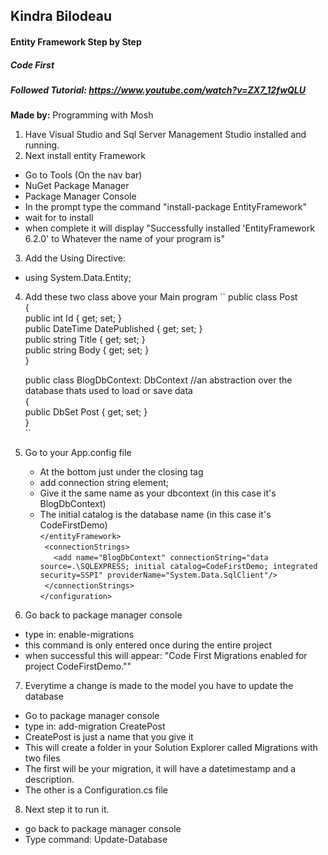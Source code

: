 ## Kindra Bilodeau
#### Entity Framework Step by Step
##### Code First
##### Followed Tutorial: https://www.youtube.com/watch?v=ZX7_12fwQLU
**Made by:** Programming with Mosh

1. Have Visual Studio and Sql Server Management Studio installed and running.
2. Next install entity Framework
  - Go to Tools (On the nav bar)
  - NuGet Package Manager
  - Package Manager Console
  - In the prompt type the command "install-package EntityFramework"
  - wait for to install
  - when complete it will display "Successfully installed 'EntityFramework 6.2.0' to Whatever the name of your program is"
3. Add the Using Directive:
  - using System.Data.Entity;
4. Add these two class above your Main program
``
    public class Post  
    {  
    public int Id { get; set; }  
    public DateTime DatePublished { get; set; }  
    public string Title { get; set; }  
    public string Body { get; set; }  
    }  

    public class BlogDbContext: DbContext  //an abstraction over the database thats used to load or save data  
    {  
    public DbSet<Post> Post { get; set; }  
    }  
    ``
5. Go to your App.config file
    - At the bottom just under the closing </entityFramework> tag
    - add connection string element;
    - Give it the same name as your dbcontext (in this case it's BlogDbContext)
    - The initial catalog is the database name (in this case it's CodeFirstDemo)  
``</entityFramework> ``    
``  <connectionStrings>  ``     
``    <add name="BlogDbContext" connectionString="data source=.\SQLEXPRESS; initial catalog=CodeFirstDemo; integrated security=SSPI" providerName="System.Data.SqlClient"/> ``  
``  </connectionStrings> ``  
``</configuration> ``  

6. Go back to package manager console
  - type in: enable-migrations
  - this command is only entered once during the entire project
  - when successful this will appear: "Code First Migrations enabled for project CodeFirstDemo.""
7. Everytime a change is made to the model you have to update the database
  - Go to package manager console
  - type in: add-migration CreatePost
  - CreatePost is just a name that you give it
  - This will create a folder in your Solution Explorer called Migrations with two files
  - The first will be your migration, it will have a datetimestamp and a description.
  - The other is a Configuration.cs file
8. Next step it to run it.
  - go back to package manager console
  - Type command: Update-Database
